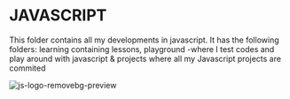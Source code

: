 # JAVASCRIPT
This folder contains all my developments in javascript. It has the following folders: 
learning containing lessons, playground -where I test codes and play around with javascript & projects where all my Javascript projects are commited

![js-logo-removebg-preview](https://user-images.githubusercontent.com/65104775/138449209-28070624-f0fc-468a-bbbf-fc5a80e22797.png)
